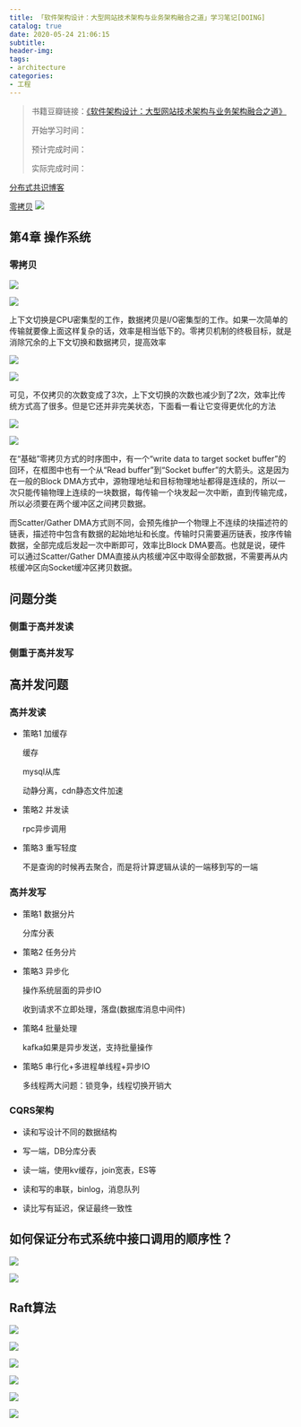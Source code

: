 ```yaml
---
title: 「软件架构设计：大型网站技术架构与业务架构融合之道」学习笔记[DOING]
catalog: true
date: 2020-05-24 21:06:15
subtitle:
header-img:
tags:
- architecture
categories:
- 工程
---
```

> 书籍豆瓣链接：[《软件架构设计：大型网站技术架构与业务架构融合之道》](https://book.douban.com/subject/30443578/)
> 
> 开始学习时间：
> 
> 预计完成时间：
> 
> 实际完成时间：

[分布式共识博客](http://blog.kongfy.com/2016/05/%E5%88%86%E5%B8%83%E5%BC%8F%E5%85%B1%E8%AF%86consensus%EF%BC%9Aviewstamped%E3%80%81raft%E5%8F%8Apaxos/)

[零拷贝](https://www.jianshu.com/p/193cae9cbf07)
![](https://github.com/SoaringhawkCheng/blog/blob/master/source/_posts/design-software-architecture/%E5%88%86%E5%B8%83%E5%BC%8F.jpg?raw=true)

## 第4章 操作系统

### 零拷贝

![](https://github.com/SoaringhawkCheng/blog/blob/master/source/_posts/design-software-architecture/zero-copy-0.png?raw=true)

![](https://github.com/SoaringhawkCheng/blog/blob/master/source/_posts/design-software-architecture/zero-copy-context-0.png?raw=true)

上下文切换是CPU密集型的工作，数据拷贝是I/O密集型的工作。如果一次简单的传输就要像上面这样复杂的话，效率是相当低下的。零拷贝机制的终极目标，就是消除冗余的上下文切换和数据拷贝，提高效率

![](https://github.com/SoaringhawkCheng/blog/blob/master/source/_posts/design-software-architecture/zero-context-1.png?raw=true)

![](https://github.com/SoaringhawkCheng/blog/blob/master/source/_posts/design-software-architecture/zero-copy-1.png?raw=true)

可见，不仅拷贝的次数变成了3次，上下文切换的次数也减少到了2次，效率比传统方式高了很多。但是它还并非完美状态，下面看一看让它变得更优化的方法

![](https://github.com/SoaringhawkCheng/blog/blob/master/source/_posts/design-software-architecture/zero-context-2.png?raw=true)

![](https://github.com/SoaringhawkCheng/blog/blob/master/source/_posts/design-software-architecture/zero-copy-2.png?raw=true)

在“基础”零拷贝方式的时序图中，有一个“write data to target socket buffer”的回环，在框图中也有一个从“Read buffer”到“Socket buffer”的大箭头。这是因为在一般的Block DMA方式中，源物理地址和目标物理地址都得是连续的，所以一次只能传输物理上连续的一块数据，每传输一个块发起一次中断，直到传输完成，所以必须要在两个缓冲区之间拷贝数据。

而Scatter/Gather DMA方式则不同，会预先维护一个物理上不连续的块描述符的链表，描述符中包含有数据的起始地址和长度。传输时只需要遍历链表，按序传输数据，全部完成后发起一次中断即可，效率比Block DMA要高。也就是说，硬件可以通过Scatter/Gather DMA直接从内核缓冲区中取得全部数据，不需要再从内核缓冲区向Socket缓冲区拷贝数据。

## 问题分类

### 侧重于高并发读

### 侧重于高并发写

## 高并发问题

### 高并发读

* 策略1 加缓存

	缓存

	mysql从库

	动静分离，cdn静态文件加速
	
* 策略2 并发读

	rpc异步调用
	
* 策略3 重写轻度

	不是查询的时候再去聚合，而是将计算逻辑从读的一端移到写的一端
	
### 高并发写

* 策略1 数据分片

	分库分表

* 策略2 任务分片

* 策略3 异步化

	操作系统层面的异步IO

	收到请求不立即处理，落盘(数据库消息中间件)
	
* 策略4 批量处理

	kafka如果是异步发送，支持批量操作

* 策略5 串行化+多进程单线程+异步IO

	多线程两大问题：锁竞争，线程切换开销大

### CQRS架构

* 读和写设计不同的数据结构

* 写一端，DB分库分表

* 读一端，使用kv缓存，join宽表，ES等

* 读和写的串联，binlog，消息队列

* 读比写有延迟，保证最终一致性

## 如何保证分布式系统中接口调用的顺序性？

![](https://github.com/SoaringhawkCheng/blog/blob/master/source/_posts/design-software-architecture/call-in-sequence-1.png?raw=true)

![](https://github.com/SoaringhawkCheng/blog/blob/master/source/_posts/design-software-architecture/call-in-sequence-2.jpeg?raw=true)

## Raft算法

![](https://github.com/SoaringhawkCheng/blog/blob/master/source/_posts/design-software-architecture/raft-log-index.png?raw=true)

![](https://github.com/SoaringhawkCheng/blog/blob/master/source/_posts/design-software-architecture/raft-replicated-state-machine.png?raw=true)

![](https://github.com/SoaringhawkCheng/blog/blob/master/source/_posts/design-software-architecture/raft-state-machine-safety.png?raw=true)

![](https://github.com/SoaringhawkCheng/blog/blob/master/source/_posts/design-software-architecture/raft-state-transfer.png?raw=true)

![](https://github.com/SoaringhawkCheng/blog/blob/master/source/_posts/design-software-architecture/raft-term.png?raw=true)

![](https://github.com/SoaringhawkCheng/blog/blob/master/source/_posts/design-software-architecture/raft-two-disjoint-majorities.png?raw=true)